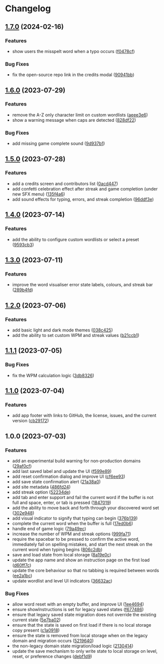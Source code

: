 # Changelog

## [1.7.0](https://github.com/r3oath/burst-type.pro/compare/v1.6.0...v1.7.0) (2024-02-16)


### Features

* show users the misspelt word when a typo occurs ([f0478cf](https://github.com/r3oath/burst-type.pro/commit/f0478cf9b5c6469d422d6b3cdddbdc3790b45e61))


### Bug Fixes

* fix the open-source repo link in the credits modal ([90941bb](https://github.com/r3oath/burst-type.pro/commit/90941bbe62adf81465b914f32aabdeb67c1aa054))

## [1.6.0](https://github.com/r3oath/burst-type.pro/compare/v1.5.0...v1.6.0) (2023-07-29)


### Features

* remove the A-Z only character limit on custom wordlists ([aeee3e6](https://github.com/r3oath/burst-type.pro/commit/aeee3e65dfe75af50bb67a0993e9b934bdd30937))
* show a warning message when caps are detected ([828df22](https://github.com/r3oath/burst-type.pro/commit/828df22003cd576f7831d263846b2a5cb8671403))


### Bug Fixes

* add missing game complete sound ([9d937b1](https://github.com/r3oath/burst-type.pro/commit/9d937b1db4f59724f288abaff1893f02484f47b9))

## [1.5.0](https://github.com/r3oath/burst-type.pro/compare/v1.4.0...v1.5.0) (2023-07-28)


### Features

* add a credits screen and contributors list ([0acd447](https://github.com/r3oath/burst-type.pro/commit/0acd447300ef8af6c3a2e6287a836ed7e2d2ed21))
* add confetti celebration effect after streak and game completion (under new SFX menu) ([135f4a6](https://github.com/r3oath/burst-type.pro/commit/135f4a6236cb1be75c40d8347d1bdf5fc16564fc))
* add sound effects for typing, errors, and streak completion ([96ddf3e](https://github.com/r3oath/burst-type.pro/commit/96ddf3eac406bf4bc183cbf1b4a9b4ce32eed956))

## [1.4.0](https://github.com/r3oath/burst-type.pro/compare/v1.3.0...v1.4.0) (2023-07-14)


### Features

* add the ability to configure custom wordlists or select a preset ([9593cb3](https://github.com/r3oath/burst-type.pro/commit/9593cb34039b5470128ff25b7d9358c7301d88e4))

## [1.3.0](https://github.com/r3oath/burst-type.pro/compare/v1.2.0...v1.3.0) (2023-07-11)


### Features

* improve the word visualiser error state labels, colours, and streak bar ([289b4fd](https://github.com/r3oath/burst-type.pro/commit/289b4fd1a7c850074ea7fe406eb102c51fbc85f6))

## [1.2.0](https://github.com/r3oath/burst-type.pro/compare/v1.1.1...v1.2.0) (2023-07-06)


### Features

* add basic light and dark mode themes ([038c425](https://github.com/r3oath/burst-type.pro/commit/038c42529a68403e1b177986d0c24ed56164178d))
* add the ability to set custom WPM and streak values ([b21ccb1](https://github.com/r3oath/burst-type.pro/commit/b21ccb11a72d298d0331ddff82534f30c980206a))

## [1.1.1](https://github.com/r3oath/burst-type.pro/compare/v1.1.0...v1.1.1) (2023-07-05)


### Bug Fixes

* fix the WPM calculation logic ([3db8326](https://github.com/r3oath/burst-type.pro/commit/3db8326463e023acacf70d022967b207d0b4293c))

## [1.1.0](https://github.com/r3oath/burst-type.pro/compare/v1.0.0...v1.1.0) (2023-07-04)


### Features

* add app footer with links to GitHub, the license, issues, and the current version ([cb29172](https://github.com/r3oath/burst-type.pro/commit/cb291720ec11d508fa5862f2a406636a23fe7a91))

## 1.0.0 (2023-07-03)


### Features

* add an experimental build warning for non-production domains ([29af0cf](https://github.com/r3oath/burst-type.pro/commit/29af0cf711000893339550c179e9c4e6bba703fa))
* add last saved label and update the UI ([f599e89](https://github.com/r3oath/burst-type.pro/commit/f599e8987f6bfac5a1526b5aa2c48e86420dd2f9))
* add reset confirmation dialog and improve UI ([cf6ee93](https://github.com/r3oath/burst-type.pro/commit/cf6ee9328b39aa989bc290482da012a703bd34a8))
* add save state confirmation alert ([21a38a0](https://github.com/r3oath/burst-type.pro/commit/21a38a096f9000b449d5521220967bdb0baea436))
* add site metadata ([486fd24](https://github.com/r3oath/burst-type.pro/commit/486fd24cf46395012d7eea22d6762072d85a8f17))
* add streak option ([52234de](https://github.com/r3oath/burst-type.pro/commit/52234de580715e3415cc7014e25f132accf39563))
* add tab and enter support and fail the current word if the buffer is not full and space, enter, or tab is pressed ([1847019](https://github.com/r3oath/burst-type.pro/commit/18470194c3cec66249ed620413b8adce4fde902a))
* add the ability to move back and forth through your discovered word set ([302e948](https://github.com/r3oath/burst-type.pro/commit/302e94898a26525a241b5d974b61a662a257b59f))
* add visual indicator to signify that typing can begin ([376b139](https://github.com/r3oath/burst-type.pro/commit/376b1396378d4d7b7b183cebb03752d5ff7f6084))
* complete the current word when the buffer is full ([17ed0b6](https://github.com/r3oath/burst-type.pro/commit/17ed0b6a4f7aca610c6e4fea064137fd03ab92e6))
* handle end of game logic ([79a49ec](https://github.com/r3oath/burst-type.pro/commit/79a49ec541b6496524c988ad045c14ee69ddff87))
* increase the number of WPM and streak options ([999fa71](https://github.com/r3oath/burst-type.pro/commit/999fa716c1776148c057b7eb6e315447cfefa6b8))
* require the spacebar to be pressed to confirm the active word, immediately fail on spelling mistakes, and start the next streak on the current word when typing begins ([806c2db](https://github.com/r3oath/burst-type.pro/commit/806c2db23fcae20ef2653ea89a2cd3b11de0a155))
* save and load state from local storage ([8a19e0c](https://github.com/r3oath/burst-type.pro/commit/8a19e0c898035122371dcab706181fc15d99459d))
* update the app name and show an instruction page on the first load ([d60ff7c](https://github.com/r3oath/burst-type.pro/commit/d60ff7cf3e448745ccfb0403b27fbfadc456a496))
* update the core behaviour so that no tabbing is required between words ([ee2a1bc](https://github.com/r3oath/burst-type.pro/commit/ee2a1bce6c84e022a9c23e5b26ce00da6c96bf27))
* update wordlist and level UI indicators ([36632ac](https://github.com/r3oath/burst-type.pro/commit/36632acd8dd0b772f76e639657c0aabce0fead5e))


### Bug Fixes

* allow word reset with an empty buffer, and improve UI ([1ee4694](https://github.com/r3oath/burst-type.pro/commit/1ee469408311386b85c7fd5fbda9b350cfbd48c9))
* ensure showInstructions is set for legacy saved states ([f677486](https://github.com/r3oath/burst-type.pro/commit/f67748634004262e3721c7275472a38c5311bdc9))
* ensure that legacy saved state migration does not override the existing current state ([5e7ba02](https://github.com/r3oath/burst-type.pro/commit/5e7ba023f6551fde2887b6cb72770eb503901bf8))
* ensure that the state is saved on first load if there is no local storage copy present ([c1a0918](https://github.com/r3oath/burst-type.pro/commit/c1a0918dbc31223bfbf43ab757b3414825d6c4a1))
* ensure the state is removed from local storage when on the legacy domain and migration occurs ([5219640](https://github.com/r3oath/burst-type.pro/commit/52196407f836a5f0603775ae68a8e071ef9f2398))
* the non-legacy domain state migration/load logic ([2130414](https://github.com/r3oath/burst-type.pro/commit/2130414d3dfb8f7f598424045e2a0077bc9b8adc))
* update the save mechanism to only write state to local storage on level, reset, or preference changes ([debf1d9](https://github.com/r3oath/burst-type.pro/commit/debf1d966cba096e6472a1fc7bc228d50a38e035))
